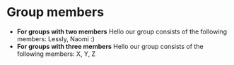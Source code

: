 # Group members

* **For groups with two members** Hello our group consists of the following members: Lessly, Naomi :) 
* **For groups with three members** Hello our group consists of the following members: X, Y, Z
